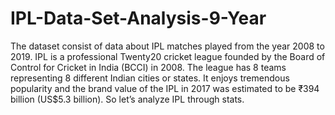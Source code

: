 # IPL-Data-Set-Analysis-9-Year

The dataset consist of data about IPL matches played from the year 2008 to 2019. IPL is a professional Twenty20 cricket league founded by the Board of Control for Cricket in India (BCCI) in 2008. The league has 8 teams representing 8 different Indian cities or states. It enjoys tremendous popularity and the brand value of the IPL in 2017 was estimated to be ₹394 billion (US$5.3 billion). So let’s analyze IPL through stats.
